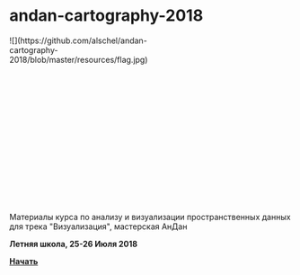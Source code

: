 # andan-cartography-2018

<div style="width:300px; height:300px">![](https://github.com/alschel/andan-cartography-2018/blob/master/resources/flag.jpg)</div>  

Материалы курса по анализу и визуализации пространственных данных для трека "Визуализация", мастерская АнДан

<b>Летняя школа, 25-26 Июля 2018</b>

<a href="https://alschel.github.io/andan-cartography-2018/"><b>Начать</b><a>
